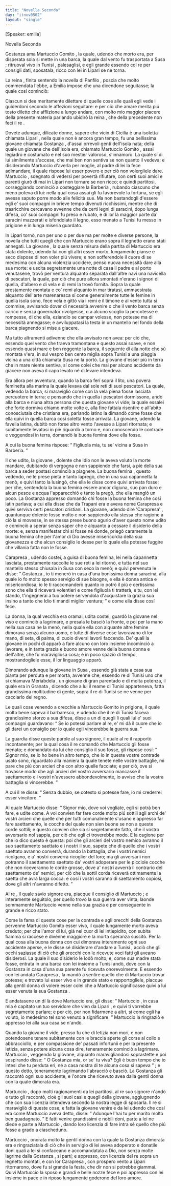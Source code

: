```yaml
---
title: "Novella Seconda"
day: "itnov0502"
layout: "single"
---
```

<html>
 <head>
 </head>
 <body>
  <div id="nov0502" type="novella" who="emilia">
   <p>
    [Speaker: emilia]
   </p>
   <head>
    Novella Seconda
   </head>
   <argument>
    <p>
     <milestone id="p05020001"/>
     <name persref="gostanza" type="person">
      Gostanza
     </name>
     ama
     <name persref="martuccio" type="person">
      Martuccio Gomito
     </name>
     , la quale, udendo che morto era, per disperata sola si mette in una barca, la quale dal vento fu trasportata a
     <name placeref="susa" type="place">
      Susa
     </name>
     ; ritruoval vivo in
     <name placeref="tunisi" type="place">
      Tunisi
     </name>
     , palesaglisi, e egli grande essendo col re per consigli dati, sposatala, ricco con lei in
     <name placeref="lipari" type="place">
      Lipari
     </name>
     se ne torna.
    </p>
   </argument>
   <div3 type="commentary" who="author">
    <p>
     <milestone id="p05020002"/>
     La
     <name persref="fiammetta" type="person">
      reina
     </name>
     , finita sentendo la novella di
     <name persref="panfilo" type="person">
      Panfilo
     </name>
     , poscia che molto commendata l'ebbe, a
     <name persref="emilia" type="person">
      Emilia
     </name>
     impose che una dicendone seguitasse; la quale cos&iacute; cominci&ograve;:
    </p>
   </div3>
   <div3 type="commentary" who="emilia">
    <p>
     <milestone id="p05020003"/>
     Ciascun si dee meritamente dilettare di quelle cose alle quali egli vede i guiderdoni secondo le affezioni seguitare: e per ci&ograve; che amare merita pi&uacute; tosto diletto che afflizione a lungo andare, con molto mio maggior piacere della presente materia parlando ubidir&ograve; la
     <name persref="fiammetta" type="person">
      reina
     </name>
     , che della precedente non feci il
     <name persref="filostrato" type="person">
      re
     </name>
     .
    </p>
   </div3>
   <p>
    <milestone id="p05020004"/>
    Dovete adunque, dilicate donne, sapere che vicin di
    <name placeref="sicilia" type="place">
     Cicilia
    </name>
    &egrave; una isoletta chiamata
    <name placeref="lipari" type="place">
     Lipari
    </name>
    , nella quale non &egrave; ancora gran tempo, fu una bellissima giovane chiamata
    <name persref="gostanza" type="person">
     Gostanza
    </name>
    , d'assai orrevoli genti dell'isola nata; della quale un giovane che dell'isola era, chiamato
    <name persref="martuccio" type="person">
     Martuccio Gomito
    </name>
    , assai legiadro e costumato e nel suo mestier valoroso, s'innamor&ograve;.
    <milestone id="p05020005"/>
    La quale s&iacute; di lui similmente s'accese, che mai ben non sentiva se non quanto il vedeva; e disiderando
    <name persref="martuccio" type="person">
     Martuccio
    </name>
    d'averla per moglie, al padre di lei la fece adimandare, il quale rispose lui esser povero e per ci&ograve; non volergliele dare.
    <milestone id="p05020006"/>
    <name persref="martuccio" type="person">
     Martuccio
    </name>
    , sdegnato di vedersi per povert&agrave; rifiutare, con certi suoi amici e parenti giur&ograve; di mai in
    <name placeref="lipari" type="place">
     Lipari
    </name>
    non tornare se non ricco; e quindi partitosi, corseggiando cominci&ograve; a costeggiare la
    <name placeref="barberia" type="place">
     Barberia
    </name>
    , rubando ciascuno che meno poteva di lui: nella qual cosa assai gli fu favorevole la fortuna, se egli avesse saputo porre modo alle felicit&agrave; sue.
    <milestone id="p05020007"/>
    Ma non bastandogli d'essere egli e' suoi compagni in brieve tempo divenuti ricchissimi, mentre che di trasricchire cercavano avvenne che da certi legni di saracini, dopo lunga difesa, co' suoi compagni fu preso e rubato, e di lor la maggior parte da' saracini mazzerati e isfondolato il legno, esso menato a
    <name placeref="tunisi" type="place">
     Tunisi
    </name>
    fu messo in prigione e in lunga miseria guardato.
   </p>
   <p>
    <milestone id="p05020008"/>
    In
    <name placeref="lipari" type="place">
     Lipari
    </name>
    torn&ograve;, non per uno o per due ma per molte e diverse persone, la novella che tutti quegli che con
    <name persref="martuccio" type="person">
     Martuccio
    </name>
    erano sopra il legnetto erano stati annegati.
    <milestone id="p05020009"/>
    La
    <name persref="gostanza" type="person">
     giovane
    </name>
    , la quale senza misura della partita di
    <name persref="martuccio" type="person">
     Martuccio
    </name>
    era stata dolente, udendo lui con gli altri esser morto, lungamente pianse e seco dispose di non voler pi&uacute; vivere; e non sofferendole il cuore di se medesima con alcuna violenzia uccidere, pens&ograve; nuova necessit&agrave; dare alla sua morte:
    <milestone id="p05020010"/>
    e uscita segretamente una notte di casa il padre e al porto venutasene, trov&ograve; per ventura alquanto separata dall'altre navi una navicella di pescatori, la quale, per ci&ograve; che pure allora smontati n'erano i signori di quella, d'albero e di vela e di remi la trov&ograve; fornita.
    <milestone id="p05020011"/>
    Sopra la quale prestamente montata e co' remi alquanto in mar tiratasi, ammaestrata alquanto dell'arte marenaresca s&iacute; come generalmente tutte le femine in quella isola sono, fece vela e gitt&ograve; via i remi e il timone e al vento tutta si commise,
    <milestone id="p05020012"/>
    avvisando dover di necessit&agrave; avvenire o che il vento barca senza carico e senza governator rivolgesse, o a alcuno scoglio la percotesse e rompesse, di che ella, eziandio se campar volesse, non potesse ma di necessit&agrave; annegasse; e avviluppatasi la testa in un mantello nel fondo della barca piagnendo si mise a giacere.
   </p>
   <p>
    <milestone id="p05020013"/>
    Ma tutto altramenti adivenne che ella avvisato non avea: per ci&ograve; che, essendo quel vento che traeva tramontana e questo assai soave, e non essendo quasi mare e ben reggente la barca, il seguente d&iacute; alla notte che s&uacute; montata v'era, in sul vespro ben cento miglia sopra
    <name placeref="tunisi" type="place">
     Tunisi
    </name>
    a una piaggia vicina a una citt&agrave; chiamata
    <name placeref="susa" type="place">
     Susa
    </name>
    ne la port&ograve;.
    <milestone id="p05020014"/>
    La
    <name persref="gostanza" type="person">
     giovane
    </name>
    d'esser pi&uacute; in terra che in mare niente sentiva, s&iacute; come colei che mai per alcuno accidente da giacere non aveva il capo levato n&eacute; di levare intendeva.
   </p>
   <p>
    <milestone id="p05020015"/>
    Era allora per avventura, quando la barca fer&iacute; sopra il lito, una povera
    <name persref="carapresa" type="person">
     feminetta
    </name>
    alla marina la quale levava dal sole reti di suoi pescatori.
    <milestone id="p05020016"/>
    La quale, vedendo la barca, si maravigli&ograve; come con la vela piena fosse lasciata percuotere in terra; e pensando che in quella i pescatori dormissono, and&ograve; alla barca e niuna altra persona che questa
    <name persref="gostanza" type="person">
     giovane
    </name>
    vi vide; la quale essalei che forte dormiva chiam&ograve; molte volte e, alla fine fattala risentire e all'abito conosciutala che cristiana era, parlando latino la dimand&ograve; come fosse che ella quivi in quella barca cos&iacute; soletta fosse arrivata.
    <milestone id="p05020017"/>
    La giovane, udendo la favella latina, dubit&ograve; non forse altro vento l'avesse a
    <name placeref="lipari" type="place">
     Lipari
    </name>
    ritornata; e subitamente levatasi in pi&egrave; riguard&ograve; a torno e, non conoscendo le contrade e veggendosi in terra, domand&ograve; la buona femina dove ella fosse.
   </p>
   <p>
    <milestone id="p05020018"/>
    A cui la buona
    <name persref="carapresa" type="person">
     femina
    </name>
    rispose:
    <q direct="unspecified" who="carapresa">
     Figliuola mia, tu se' vicina a
     <name placeref="susa" type="place">
      Susa
     </name>
     in Barberia.
    </q>
   </p>
   <p>
    <milestone id="p05020019"/>
    Il che udito, la
    <name persref="gostanza" type="person">
     giovane
    </name>
    , dolente che Idio non le aveva voluto la morte mandare, dubitando di vergogna e non sappiendo che farsi, a pi&egrave; della sua barca a seder postasi cominci&ograve; a piagnere.
    <milestone id="p05020020"/>
    La buona
    <name persref="carapresa" type="person">
     femina
    </name>
    , questo vedendo, ne le prese piet&agrave; e tanto lapreg&ograve;, che in una sua capannetta la men&ograve;, e quivi tanto la lusing&ograve;, che ella le disse come quivi arrivata fosse; per che, sentendola la buona femina essere ancor digiuna, suo pan duro e alcun pesce e acqua l'apparecchi&ograve; e tanto la preg&ograve;, che ella mangi&ograve; un poco.
    <milestone id="p05020021"/>
    La
    <name persref="gostanza" type="person">
     Gostanza
    </name>
    appresso domand&ograve; chi fosse la buona femina che cos&iacute; latin parlava; a cui ella disse che da
    <name placeref="trapani" type="place">
     Trapani
    </name>
    era e aveva nome
    <name persref="carapresa" type="person">
     Carapresa
    </name>
    e quivi serviva certi pescatori cristiani.
    <milestone id="p05020022"/>
    La giovane, udendo dire
    <name persref="carapresa" type="person">
     'Carapresa'
    </name>
    , quantunque dolente fosse molto e non sappiendo ella stessa che ragione a ci&ograve; la si movesse, in se stessa prese buono agurio d'aver questo nome udito e cominci&ograve; a sperar senza saper che e alquanto a cessare il disiderio della morte: e, senza manifestar chi si fosse n&eacute; donde, prieg&ograve; caramente la buona femina che per l'amor di Dio avesse misericordia della sua giovanezza e che alcun consiglio le desse per lo quale ella potesse fuggire che villania fatta non le fosse.
   </p>
   <p>
    <milestone id="p05020023"/>
    <name persref="carapresa" type="person">
     Carapresa
    </name>
    , udendo costei, a guisa di buona femina, lei nella capannetta lasciata, prestamente raccolte le sue reti a lei ritorn&ograve;, e tutta nel suo mantello stesso chiusala in
    <name placeref="susa" type="place">
     Susa
    </name>
    con seco la men&ograve;; e quivi pervenuta le disse:
    <milestone id="p05020024"/>
    <q direct="unspecified">
     <name persref="gostanza" type="person">
      Gostanza
     </name>
     , io ti mener&ograve; in casa d'una bonissima donna saracina, alla quale io fo molto spesso servigio di sue bisogne, e ella &egrave; donna antica e misericordiosa; io le ti raccomander&ograve; quanto io potr&ograve; il pi&uacute; e certissima sono che ella ti ricever&agrave; volentieri e come figliuola ti tratter&agrave;, e tu, con lei stando, t'ingegnerai a tuo potere servendola d'acquistare la grazia sua insino a tanto che Idio ti mandi miglior ventura;
    </q>
    e come ella disse cos&iacute; fece.
   </p>
   <p>
    <milestone id="p05020025"/>
    La donna, la qual vecchia era oramai, udita costei, guard&ograve; la giovane nel viso e cominci&ograve; a lagrimare, e presala le basci&ograve; la fronte, e poi per la mano nella sua casa ne la men&ograve;, nella quale ella con alquante altre femine dimorava senza alcuno uomo, e tutte di diverse cose lavoravano di lor mano, di seta, di palma, di cuoio diversi lavorii faccendo.
    <milestone id="p05020026"/>
    De' quali la giovane in pochi d&iacute; appar&ograve; a fare alcuno con loro insieme incominci&ograve; a lavorare, e in tanta grazia e buono amore venne della buona donna e dell'altre, che fu maravigliosa cosa; e in poco spazio di tempo, mostrandogliele esse, il lor linguaggio appar&ograve;.
   </p>
   <p>
    <milestone id="p05020027"/>
    Dimorando adunque la giovane in
    <name placeref="susa" type="place">
     Susa
    </name>
    , essendo gi&agrave; stata a casa sua pianta per perduta e per morta, avvenne che, essendo re di
    <name placeref="tunisi" type="place">
     Tunisi
    </name>
    uno che si chiamava
    <name persref="meriabdela" type="person">
     Meriabdela
    </name>
    , un giovane di gran parentado e di molta potenza, il quale era in
    <name persref="granada" type="person">
     Granata
    </name>
    , dicendo che a lui il reame di
    <name placeref="tunisi" type="place">
     Tunisi
    </name>
    apparteneva, fatta grandissima moltitudine di gente, sopra il re di
    <name placeref="tunisi" type="place">
     Tunisi
    </name>
    se ne venne per cacciarlo del regno.
   </p>
   <p>
    <milestone id="p05020028"/>
    Le quali cose venendo a orecchie a
    <name persref="martuccio" type="person">
     Martuccio Gomito
    </name>
    in prigione, il quale molto bene sapeva il barbaresco, e udendo che il
    <name persref="meriabdela" type="person">
     re
    </name>
    di
    <name placeref="tunisi" type="place">
     Tunisi
    </name>
    faceva grandissimo sforzo a sua difesa, disse a un di quegli li quali lui e' suoi compagni guardavano:
    <q direct="unspecified" who="martuccio">
     Se io potessi parlare al re, e' mi d&agrave; il cuore che io gli darei un consiglio per lo quale egli vincerebbe la guerra sua.
    </q>
   </p>
   <p>
    <milestone id="p05020029"/>
    La guardia disse queste parole al suo signore, il quale al re il rapport&ograve; incontanente; per la qual cosa il re comand&ograve; che
    <name persref="martuccio" type="person">
     Martuccio
    </name>
    gli fosse menato; e domandato da lui che consiglio il suo fosse, gli rispose cos&iacute;:
    <milestone id="p05020030"/>
    <q direct="unspecified" who="martuccio">
     Signor mio, se io ho bene in altro tempo, che io in queste vostre contrade usato sono, riguardato alla maniera la quale tenete nelle vostre battaglie, mi pare che pi&uacute; con arcieri che con altro quelle facciate; e per ci&ograve;, ove si trovasse modo che agli arcieri del vostro avversario mancasse il saettamento e i vostri n'avessero abbondevolmente, io avviso che la vostra battaglia si vincerebbe.
    </q>
   </p>
   <p>
    <milestone id="p05020031"/>
    A cui il
    <name persref="meriabdela" type="person">
     re
    </name>
    disse:
    <q direct="unspecified" who="meriabdela">
     Senza dubbio, se cotesto si potesse fare, io mi crederrei esser vincitore.
    </q>
   </p>
   <p>
    <milestone id="p05020032"/>
    Al quale
    <name persref="martuccio" type="person">
     Martuccio
    </name>
    disse:
    <q direct="unspecified" who="martuccio">
     Signor mio, dove voi vogliate, egli si potr&agrave; ben fare, e udite come. A voi convien far fare corde molto pi&uacute; sottili agli archi de' vostri arcieri che quelle che per tutti comunalmente s'usano e appresso far fare saettamento, le cocche del quale non sien buone se non a queste corde sottili; e questo convien che sia s&iacute; segretamente fatto, che il vostro avversario nol sappia, per ci&ograve; che egli ci troverebbe modo.
     <milestone id="p05020033"/>
     E la cagione per che io dico questo &egrave; questa: poi che gli arcieri del vostro nemico avranno il suo saettamento saettato e i nostri il suo, sapete che di quello che i vostri saettato avranno converr&agrave;, durando la battaglia, che i vostri nemici ricolgano, e a' nostri converr&agrave; ricoglier del loro;
     <milestone id="p05020034"/>
     ma gli avversarii non potranno il saettamento saettato da' vostri adoperare per le picciole cocche che non riceveranno le corde grosse, dove a' nostri avverr&agrave; il contrario del saettamento de' nemici, per ci&ograve; che la sottil corda ricever&agrave; ottimamente la saetta che avr&agrave; larga cocca: e cos&iacute; i vostri saranno di saettamento copiosi, dove gli altri n'avranno difetto.
    </q>
   </p>
   <p>
    <milestone id="p05020035"/>
    Al
    <name persref="meriabdela" type="person">
     re
    </name>
    , il quale savio signore era, piacque il consiglio di
    <name persref="martuccio" type="person">
     Martuccio
    </name>
    ; e interamente seguitolo, per quello trov&ograve; la sua guerra aver vinta; laonde sommamente
    <name persref="martuccio" type="person">
     Martuccio
    </name>
    venne nella sua grazia e per conseguente in grande e ricco stato.
   </p>
   <p>
    <milestone id="p05020036"/>
    Corse la fama di queste cose per la contrada e agli orecchi della
    <name persref="gostanza" type="person">
     Gostanza
    </name>
    pervenne
    <name persref="martuccio" type="person">
     Martuccio Gomito
    </name>
    esser vivo, il quale lungamente morto aveva creduto; per che l'amor di lui, gi&agrave; nel cuor di lei intiepidito, con subita fiamma si raccese e divenne maggiore e la morta speranza suscit&ograve;.
    <milestone id="p05020037"/>
    Per la qual cosa alla buona donna con cui dimorava interamente ogni suo accidente aperse, e le disse s&eacute; disiderare d'andare a
    <name placeref="tunisi" type="place">
     Tunisi
    </name>
    , acci&ograve; che gli occhi saziasse di ci&ograve; che gli orecchi con le ricevute voci fatti gli aveano disiderosi.
    <milestone id="p05020038"/>
    La quale il suo disiderio le lod&ograve; molto; e, come sua madre stata fosse, entrata in una barca con lei insieme a
    <name placeref="tunisi" type="place">
     Tunisi
    </name>
    and&ograve;, dove con la
    <name persref="gostanza" type="person">
     Gostanza
    </name>
    in casa d'una sua parente fu ricevuta onorevolmente.
    <milestone id="p05020039"/>
    E essendo con lei andata
    <name persref="carapresa" type="person">
     Carapresa
    </name>
    , la mand&ograve; a sentire quello che di
    <name persref="martuccio" type="person">
     Martuccio
    </name>
    trovar potesse; e trovato lui esser vivo e in grande stato e rapportogliele, piacque alla gentil donna di volere esser colei che a
    <name persref="martuccio" type="person">
     Martuccio
    </name>
    significasse quivi a lui esser venuta la sua
    <name persref="gostanza" type="person">
     Gostanza
    </name>
    .
   </p>
   <p>
    <milestone id="p05020040"/>
    E andatasene un d&iacute; l&agrave; dove
    <name persref="martuccio" type="person">
     Martuccio
    </name>
    era, gli disse:
    <q direct="unspecified" who="carapresa">
     <name persref="martuccio" type="person">
      Martuccio
     </name>
     , in casa mia &egrave; capitato un tuo servidore che vien da
     <name placeref="lipari" type="place">
      Lipari
     </name>
     , e quivi ti vorrebbe segretamente parlare; e per ci&ograve;, per non fidarmene a altri, s&iacute; come egli ha voluto, io medesimo tel sono venuto a significare.
    </q>
    <name persref="martuccio" type="person">
     Martuccio
    </name>
    la ringrazi&ograve; e appresso lei alla sua casa se n'and&ograve;.
   </p>
   <p>
    <milestone id="p05020041"/>
    Quando la giovane il vide, presso fu che di letizia non mor&iacute;, e non potendosene tenere subitamente con le braccia aperte gli corse al collo e abbracciollo, e per compassione de' passati infortunii e per la presente letizia, senza potere alcuna cosa dire, teneramente cominci&ograve; a lagrimare.
    <milestone id="p05020042"/>
    <name persref="martuccio" type="person">
     Martuccio
    </name>
    , veggendo la giovane, alquanto maravigliandosi soprastette e poi sospirando disse:
    <q direct="unspecified" who="martuccio">
     O
     <name persref="gostanza" type="person">
      Gostanza
     </name>
     mia, or se' tu viva? Egli &egrave; buon tempo che io intesi che tu perduta eri, n&eacute; a casa nostra di te alcuna cosa si sapeva
    </q>
    ; e questo detto, teneramente lagrimando l'abracci&ograve; e basci&ograve;.
    <milestone id="p05020043"/>
    La
    <name persref="gostanza" type="person">
     Gostanza
    </name>
    gli raccont&ograve; ogni suo accidente, e l'onore che ricevuto avea dalla gentil donna con la quale dimorata era.
   </p>
   <p>
    <milestone id="p05020044"/>
    <name persref="martuccio" type="person">
     Martuccio
    </name>
    , dopo molti ragionamenti da lei partitosi, al re suo signore n'and&ograve; e tutto gli raccont&ograve;, cio&egrave; gli suoi casi e quegli della giovane, aggiugnendo che con sua licenzia intendeva secondo la nostra legge di sposarla.
    <milestone id="p05020045"/>
    Il re si maravigli&ograve; di queste cose; e fatta la giovane venire e da lei udendo che cos&iacute; era come
    <name persref="martuccio" type="person">
     Martuccio
    </name>
    aveva detto, disse:
    <milestone id="p05020046"/>
    <q direct="unspecified" who="meriabdela">
     Adunque l'hai tu per marito molto ben guadagnato.
    </q>
    E fatti venire grandissimi e nobili doni, parte a lei ne diede e parte a
    <name persref="martuccio" type="person">
     Martuccio
    </name>
    , dando loro licenzia di fare intra s&eacute; quello che pi&uacute; fosse a grado a ciascheduno.
   </p>
   <p>
    <milestone id="p05020047"/>
    <name persref="martuccio" type="person">
     Martuccio
    </name>
    , onorata molto la gentil
    <name persref="carapresa" type="person">
     donna
    </name>
    con la quale la
    <name persref="gostanza" type="person">
     Gostanza
    </name>
    dimorata era e ringraziatala di ci&ograve; che in servigio di lei aveva adoperato e donatile doni quali a lei si confaceano e accomandatala a Dio, non senza molte lagrime dalla
    <name persref="gostanza" type="person">
     Gostanza
    </name>
    , si part&iacute;; e appresso, con licenzia del re sopra un legnetto montati, e con lor
    <name persref="carapresa" type="person">
     Carapresa
    </name>
    , con prospero vento a
    <name placeref="lipari" type="place">
     Lipari
    </name>
    ritornarono, dove fu s&iacute; grande la festa, che dir non si potrebbe giammai.
    <milestone id="p05020048"/>
    Quivi
    <name persref="martuccio" type="person">
     Martuccio
    </name>
    la spos&ograve; e grandi e belle nozze fece e poi appresso con lei insieme in pace e in riposo lungamente goderono del loro amore.
   </p>
  </div>
 </body>
</html>